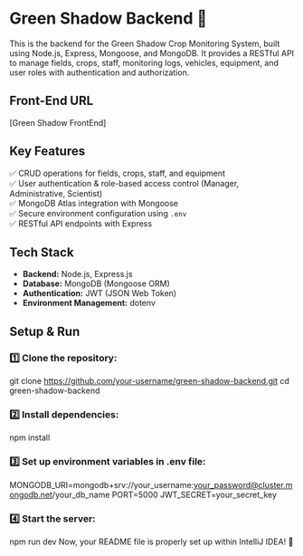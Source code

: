 # Green Shadow Backend 🌿

This is the backend for the Green Shadow Crop Monitoring System, built using Node.js, Express, Mongoose, and MongoDB. It provides a RESTful API to manage fields, crops, staff, monitoring logs, vehicles, equipment, and user roles with authentication and authorization.

## Front-End URL
[Green Shadow FrontEnd]

## Key Features
✅ CRUD operations for fields, crops, staff, and equipment  
✅ User authentication & role-based access control (Manager, Administrative, Scientist)  
✅ MongoDB Atlas integration with Mongoose  
✅ Secure environment configuration using `.env`  
✅ RESTful API endpoints with Express

## Tech Stack
- **Backend:** Node.js, Express.js
- **Database:** MongoDB (Mongoose ORM)
- **Authentication:** JWT (JSON Web Token)
- **Environment Management:** dotenv

## Setup & Run

### 1️⃣ Clone the repository:
git clone https://github.com/your-username/green-shadow-backend.git
cd green-shadow-backend

### 2️⃣ Install dependencies:
npm install

### 3️⃣ Set up environment variables in .env file:
MONGODB_URI=mongodb+srv://your_username:your_password@cluster.mongodb.net/your_db_name
PORT=5000
JWT_SECRET=your_secret_key

### 4️⃣ Start the server:
npm run dev
Now, your README file is properly set up within IntelliJ IDEA! 🚀



